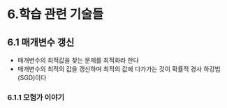# 6.학습 관련 기술들
## 6.1 매개변수 갱신
- 매개변수의 최적값을 찾는 문제를 최적화라 한다
- 매개변수의 최적의 값을 갱신하며 최적의 값에 다가가는 것이 확률적 경사 하강법(SGD)이다
### 6.1.1 모험가 이야기
